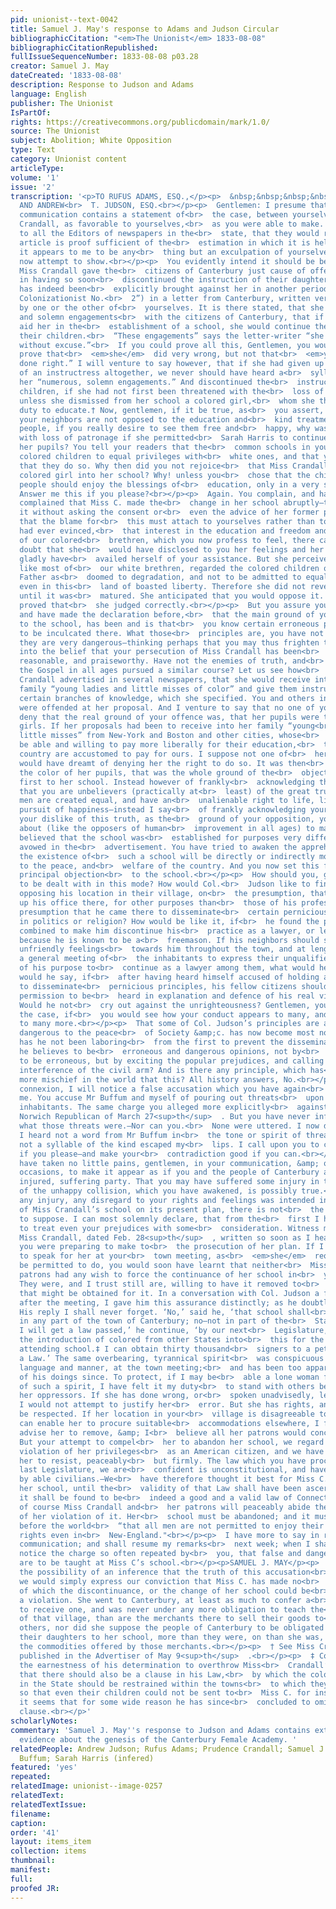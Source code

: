 ```yaml
---
pid: unionist--text-0042
title: Samuel J. May's response to Adams and Judson Circular
bibliographicCitation: "<em>The Unionist</em> 1833-08-08"
bibliographicCitationRepublished: 
fullIssueSequenceNumber: 1833-08-08 p03.28
creator: Samuel J. May
dateCreated: '1833-08-08'
description: Response to Judson and Adams
language: English
publisher: The Unionist
IsPartOf: 
rights: https://creativecommons.org/publicdomain/mark/1.0/
source: The Unionist
subject: Abolition; White Opposition
type: Text
category: Unionist content
articleType: 
volume: '1'
issue: '2'
transcription: '<p>TO RUFUS ADAMS, ESQ.,</p><p>  &nbsp;&nbsp;&nbsp;&nbsp;&nbsp;&nbsp;&nbsp;&nbsp;&nbsp;&nbsp;&nbsp;
  AND ANDREW<br>  T. JUDSON, ESQ.<br></p><p>  Gentlemen: I presume that the foregoing
  communication contains a statement of<br>  the case, between yourselves &amp; Miss
  Crandall, as favorable to yourselves,<br>  as you were able to make. The request
  to all the Editors of newspapers in the<br>  state, that they would republish the
  article is proof sufficient of the<br>  estimation in which it is held. Still, gentlemen,
  it appears to me to be any<br>  thing but an exculpation of yourselves. This I shall
  now attempt to show.<br></p><p>  You evidently intend it should be believed, that
  Miss Crandall gave the<br>  citizens of Canterbury just cause of offence, at first,
  in having so soon<br>  discontinued the instruction of their daughters. The charge
  has indeed been<br>  explicitly brought against her in another periodical (“the
  Colonizationist No.<br>  2”) in a letter from Canterbury, written very probably
  by one or the other of<br>  yourselves. It is there stated, that she “made numerous
  and solemn engagements<br>  with the citizens of Canterbury, that if they would
  aid her in the<br>  establishment of a school, she would continue the school for
  their children.<br>  “These engagements” says the letter-writer “she has violated
  without excuse.”<br>  If you could prove all this, Gentlemen, you would certainly
  prove that<br>  <em>she</em>  did very wrong, but not that<br>  <em>you</em>  have
  done right.” I will venture to say however, that if she had given up the<br>  office
  of an instructress altogether, we never should have heard a<br>  syllable about
  her “numerous, solemn engagements.” And discontinued the<br>  instruction of your
  children, if she had not first been threatened with the<br>  loss of your patronage,
  unless she dismissed from her school a colored girl,<br>  whom she thought it her
  duty to educate.† Now, gentlemen, if it be true, as<br>  you assert, that you and
  your neighbors are not opposed to the education and<br>  kind treatment of colored
  people, if you really desire to see them free and<br>  happy, why was Miss C. threatened
  with loss of patronage if she permitted<br>  Sarah Harris to continue as one of
  her pupils? You tell your readers that the<br>  common schools in your town admit
  colored children to equal privileges with<br>  white ones, and that you rejoice
  that they do so. Why then did you not rejoice<br>  that Miss Crandall admitted a
  colored girl into her school? Why! unless you<br>  chose that the children of colored
  people should enjoy the blessings of<br>  education, only in a very stinted measure?
  Answer me this if you please?<br></p><p>  Again. You complain, and have elsewhere
  complained that Miss C. made the<br>  change in her school abruptly—that she did
  it without asking the consent or<br>  even the advice of her former patrons. I apprehend
  that the blame for<br>  this must attach to yourselves rather than to her. If you
  had ever evinced,<br>  that interest in the education and freedom and happiness
  of our colored<br>  brethren, which you now profess to feel, there can be little
  doubt that she<br>  would have disclosed to you her feelings and her purposes; and
  gladly have<br>  availed herself of your assistance. But she perceived that you,
  like most of<br>  our white brethren, regarded the colored children of our Heavenly
  Father as<br>  doomed to degradation, and not to be admitted to equal privileges
  even in this<br>  land of boasted liberty. Therefore she did not reveal her plan
  until it was<br>  matured. She anticipated that you would oppose it. The event has
  proved that<br>  she judged correctly.<br></p><p>  But you assure your fellow-citizens,
  and have made the declaration before,<br>  that the main ground of your opposition
  to the school, has been and is that<br>  you know certain erroneous principles were
  to be inculcated there. What those<br>  principles are, you have not stated. You<br>  <em>assert</em>  that
  they are very dangerous—thinking perhaps that you may thus frighten the<br>  community
  into the belief that your persecution of Miss Crandall has been<br>  altogether
  reasonable, and praiseworthy. Have not the enemies of truth, and<br>  freedom, and
  the Gospel in all ages pursued a similar course? Let us see how<br>  you have proceeded.<br></p><p>  Miss
  Crandall advertised in several newspapers, that she would receive into<br>  her
  family “young ladies and little misses of color” and give them instruction<br>  in
  certain branches of knowledge, which she specified. You and others in the<br>  village
  were offended at her proposal. And I venture to say that no one of you<br>  will
  deny that the real ground of your offence was, that her pupils were to be<br>  colored
  girls. If her proposals had been to receive into her family “young<br>  ladies and
  little misses” from New-York and Boston and other cities, whose<br>  parents would
  be able and willing to pay more liberally for their education,<br>  than we in the
  country are accustomed to pay for ours. I suppose not one of<br>  her neighbors
  would have dreamt of denying her the right to do so. It was then<br>  without doubt
  the color of her pupils, that was the whole ground of the<br>  objection made at
  first to her school. Instead however of frankly<br>  acknowledging this—acknowledging
  that you are unbelievers (practically at<br>  least) of the great truth that all
  men are created equal, and have an<br>  unalienable right to life, liberty and the
  pursuit of happiness—instead I say<br>  of frankly acknowledging your unbelief or
  your dislike of this truth, as the<br>  ground of your opposition, you have gone
  about (like the opposers of human<br>  improvement in all ages) to make it generally
  believed that the school was<br>  established for purposes very different from those
  avowed in the<br>  advertisement. You have tried to awaken the apprehension that
  the existence of<br>  such a school will be directly or indirectly most dangerous
  to the peace, and<br>  welfare of the country. And you now set this forth as your
  principal objection<br>  to the school.<br></p><p>  How should you, gentlemen, like
  to be dealt with in this mode? How would Col.<br>  Judson like to find his neighbors
  opposing his location in their village, on<br>  the presumption, that he had set
  up his office there, for other purposes than<br>  those of his profession—on the
  presumption that he came there to disseminate<br>  certain pernicious doctrines
  in politics or religion? How would be like it, if<br>  he found the people of Canterbury
  combined to make him discontinue his<br>  practice as a lawyer, or leave the town,
  because he is known to be a<br>  freemason. If his neighbors should succeed in diffusing
  unfriendly feelings<br>  towards him throughout the town, and at length procured
  a general meeting of<br>  the inhabitants to express their unqualified disapprobation
  of his purpose to<br>  continue as a lawyer among them, what would he think, what
  would he say, if<br>  after having heard himself accused of holding and intending
  to disseminate<br>  pernicious principles, his fellow citizens should refuse his
  permission to be<br>  heard in explanation and defence of his real views and purposes?
  Would he not<br>  cry out against the unrighteousness? Gentlemen, you must reverse
  the case, if<br>  you would see how your conduct appears to many, and will appear
  to many more.<br></p><p>  That some of Col. Judson’s principles are actually bad,
  dangerous to the peace<br>  of Society &amp;c. has now become most notorious. For
  has he not been laboring<br>  from the first to prevent the dissemination of what
  he believes to be<br>  erroneous and dangerous opinions, not by<br>  <em>showing</em>  them
  to be erroneous, but by exciting the popular prejudices, and calling for<br>  the
  interference of the civil arm? And is there any principle, which has<br>  wrought
  more mischief in the world that this? All history answers, No.<br></p><p>  In this
  connexion, I will notice a false accusation which you have again<br>  brought against
  me. You accuse Mr Buffum and myself of pouring out threats<br>  upon the town and
  inhabitants. The same charge you alleged more explicitly<br>  against us in the
  Norwich Republican of March 27<sup>th</sup>  . But you have never informed the public
  what those threats were.—Nor can you.<br>  None were uttered. I now declare, that
  I heard not a word from Mr Buffum in<br>  the tone or spirit of threat; and that
  not a syllable of the kind escaped my<br>  lips. I call upon you to contradict me
  if you please—and make your<br>  contradiction good if you can.<br></p><p>  You
  have taken no little pains, gentlemen, in your communication, &amp; on<br>  other
  occasions, to make it appear as if you and the people of Canterbury are<br>  the
  injured, suffering party. That you may have suffered some injury in the<br>  course
  of the unhappy collision, which you have awakened, is possibly true.<br>  But that
  any injury, any disregard to your rights and feelings was intended in<br>  the establishment
  of Miss Crandall’s school on its present plan, there is not<br>  the slightest reason
  to suppose. I can most solemnly declare, that from the<br>  first I have been willing
  to treat even your prejudices with some<br>  consideration. Witness my letter to
  Miss Crandall, dated Feb. 28<sup>th</sup>  , written so soon as I heard of the opposition
  you were preparing to make to<br>  the prosecution of her plan. If I had been permitted
  to speak for her at your<br>  town meeting, as<br>  <em>she</em>  requested I might
  be permitted to do, you would soon have learnt that neither<br>  Miss C. nor her
  patrons had any wish to force the continuance of her school in<br>  your village.
  They were, and I trust still are, willing to have it removed to<br>  any<br>  <em>suitable</em>  place,
  that might be obtained for it. In a conversation with Col. Judson a few<br>  days
  after the meeting, I gave him this assurance distinctly; as he doubtless<br>  remembers.
  His reply I shall never forget. ‘No,’ said he, ‘that school shall<br>  not be located
  in any part of the town of Canterbury; no—not in part of the<br>  State of Connecticut.
  I will get a law passed,’ he continue, ‘by our next<br>  Legislature, prohibiting
  the introduction of colored from other States into<br>  this for the purpose of
  attending school.‡ I can obtain thirty thousand<br>  signers to a petition for such
  a Law.’ The same overbearing, tyrannical spirit<br>  was conspicuous in that gentleman’s
  language and manner, at the town meeting;<br>  and has been too apparent in many
  of his doings since. To protect, if I may be<br>  able a lone woman from the operations
  of such a spirit, I have felt it my duty<br>  to stand with others between her and
  her oppressors. If she has done wrong, or<br>  spoken unadvisedly, let her be rebuked.
  I would not attempt to justify her<br>  error. But she has rights, and they must
  be respected. If her location in your<br>  village is disagreeable to you, and you
  can enable her to procure suitable<br>  accommodations elsewhere, I for one should
  advise her to remove, &amp; I<br>  believe all her patrons would concur in the advice.
  But your attempt to compel<br>  her to abandon her school, we regard as a flagrant
  violation of her privileges<br>  as an American citizen, and we have therefore advised
  her to resist, peaceably<br>  but firmly. The law which you have procured from our
  last Legislature, we are<br>  confident is unconstitutional, and have been so advised
  by able civilians.—We<br>  have therefore thought it best for Miss C. to continue
  her school, until the<br>  validity of that Law shall have been ascertained. If
  it shall be found to be<br>  indeed a good and a valid law of Connecticut, then
  of course Miss Crandall and<br>  her patrons will peaceably abide the consequences
  of her violation of it. Her<br>  school must be abandoned; and it must then be acknowledged
  before the world<br>  “that all men are not permitted to enjoy their unalienable
  rights even in<br>  New-England."<br></p><p>  I have more to say in reply to your
  communication; and shall resume my remarks<br>  next week; when I shall particularly
  notice the charge so often repeated by<br>  you, that false and dangerous principles
  are to be taught at Miss C’s school.<br></p><p>SAMUEL J. MAY</p><p>  *To preclude
  the possibility of an inference that the truth of this accusation<br>  is admitted,
  we would simply express our conviction that Miss C. has made no<br>  engagements,
  of which the discontinuance, or the change of her school could be<br>  considered
  a violation. She went to Canterbury, at least as much to confer a<br>  favor as
  to receive one, and was never under any more obligation to teach the<br>  children
  of that village, than are the merchants there to sell their goods to<br>  her or
  others, nor did she suppose the people of Canterbury to be obligated to<br>  send
  their daughters to her school, more than they were, on than she was, to<br>  purchase
  the commodities offered by those merchants.<br></p><p>  † See Miss Crandall’s Letter
  published in the Advertiser of May 9<sup>th</sup>  .<br></p><p>  ‡ Col. Judson in
  the earnestness of his determination to overthrow Miss<br>  Crandall’s school, threatened
  that there should also be a clause in his Law,<br>  by which the colored people
  in the State should be restrained within the towns<br>  to which they now belong,
  so that even their children could not be sent to<br>  Miss C. for instruction. But
  it seems that for some wide reason he has since<br>  concluded to omit the proposed
  clause.<br></p>'
scholarlyNotes: 
commentary: 'Samuel J. May''s response to Judson and Adams contains extensive primary
  evidence about the genesis of the Canterbury Female Academy. '
relatedPeople: Andrew Judson; Rufus Adams; Prudence Crandall; Samuel J. May; Arnold
  Buffum; Sarah Harris (infered)
featured: 'yes'
repeated: 
relatedImage: unionist--image-0257
relatedText: 
relatedTextIssue: 
filename: 
caption: 
order: '41'
layout: items_item
collection: items
thumbnail: 
manifest: 
full: 
proofed JR: 
---
```

